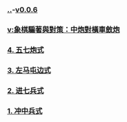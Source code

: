 ### [..](..)-[v0.0.6](https://github.com/littleflute/cchess/edit/master/ref/pu/PianZhaoYuDuiCe/6/readme.md)
### [v:象棋騙著與對策：中炮對橫車斂炮](https://www.youtube.com/watch?v=sw1B7uJlazM)
### [4. 五七炮式](4)
### [3. 左马屯边式](3)
### [2. 进七兵式](2)
### [1. 冲中兵式](1)


